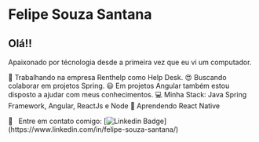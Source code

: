 # Felipe Souza Santana

## Olá!!
Apaixonado por técnologia desde a primeira vez que eu vi um computador. 


:construction_worker: Trabalhando na empresa Renthelp como Help Desk.
:heart_eyes: Buscando colaborar em projetos Spring.
:smiley: Em projetos Angular também estou disposto a ajudar com meus conhecimentos.
:computer: Minha Stack: Java Spring Framework, Angular, ReactJs e Node
:walking: Aprendendo React Native

:email: &nbsp; Entre em contato comigo: [![Linkedin Badge](https://img.shields.io/badge/-FelipeSouzaSantana-blue?style=flat-square&logo=Linkedin&logoColor=white&link=[https://www.linkedin.com/in/felipe-souza-santana/](https://www.linkedin.com/in/felipe-souza-santana/))](https://www.linkedin.com/in/felipe-souza-santana/)


